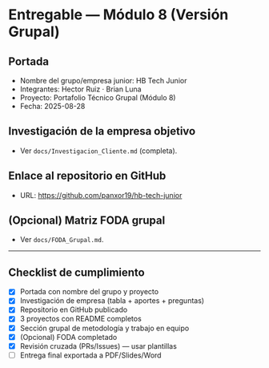 # Entregable — Módulo 8 (Versión Grupal)

## Portada
- Nombre del grupo/empresa junior: HB Tech Junior  
- Integrantes: Hector Ruiz · Brian Luna  
- Proyecto: Portafolio Técnico Grupal (Módulo 8)  
- Fecha: 2025-08-28

## Investigación de la empresa objetivo
- Ver `docs/Investigacion_Cliente.md` (completa).

## Enlace al repositorio en GitHub
- URL: https://github.com/panxor19/hb-tech-junior

## (Opcional) Matriz FODA grupal
- Ver `docs/FODA_Grupal.md`.

---

## Checklist de cumplimiento
- [x] Portada con nombre del grupo y proyecto  
- [x] Investigación de empresa (tabla + aportes + preguntas)  
- [x] Repositorio en GitHub publicado  
- [x] 3 proyectos con README completos  
- [x] Sección grupal de metodología y trabajo en equipo  
- [x] (Opcional) FODA completado  
- [x] Revisión cruzada (PRs/Issues) — usar plantillas  
- [ ] Entrega final exportada a PDF/Slides/Word
